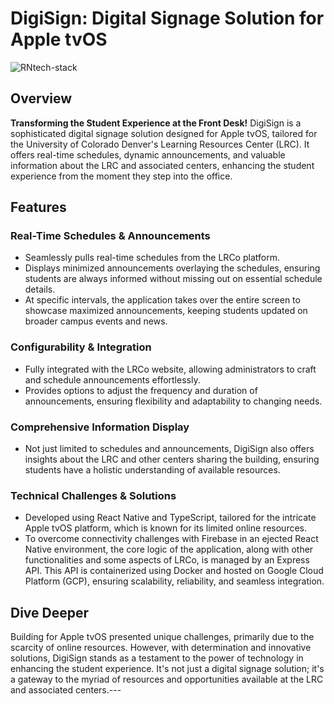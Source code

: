 # DigiSign: Digital Signage Solution for Apple tvOS

![RNtech-stack](https://github.com/ctheil/professional-projects/assets/86980706/132efdfe-8a7d-43d7-a660-ebd13f73499c)

## Overview

**Transforming the Student Experience at the Front Desk!** 
DigiSign is a sophisticated digital signage solution designed for Apple tvOS, tailored for the University of Colorado Denver's Learning Resources Center (LRC). It offers real-time schedules, dynamic announcements, and valuable information about the LRC and associated centers, enhancing the student experience from the moment they step into the office.
## Features
### Real-Time Schedules & Announcements
- Seamlessly pulls real-time schedules from the LRCo platform.
- Displays minimized announcements overlaying the schedules, ensuring students are always informed without missing out on essential schedule details.
- At specific intervals, the application takes over the entire screen to showcase maximized announcements, keeping students updated on broader campus events and news.
### Configurability & Integration
- Fully integrated with the LRCo website, allowing administrators to craft and schedule announcements effortlessly.
- Provides options to adjust the frequency and duration of announcements, ensuring flexibility and adaptability to changing needs.
### Comprehensive Information Display
- Not just limited to schedules and announcements, DigiSign also offers insights about the LRC and other centers sharing the building, ensuring students have a holistic understanding of available resources.
### Technical Challenges & Solutions
- Developed using React Native and TypeScript, tailored for the intricate Apple tvOS platform, which is known for its limited online resources.
- To overcome connectivity challenges with Firebase in an ejected React Native environment, the core logic of the application, along with other functionalities and some aspects of LRCo, is managed by an Express API. This API is containerized using Docker and hosted on Google Cloud Platform (GCP), ensuring scalability, reliability, and seamless integration.
## Dive Deeper

Building for Apple tvOS presented unique challenges, primarily due to the scarcity of online resources. However, with determination and innovative solutions, DigiSign stands as a testament to the power of technology in enhancing the student experience. It's not just a digital signage solution; it's a gateway to the myriad of resources and opportunities available at the LRC and associated centers.---
